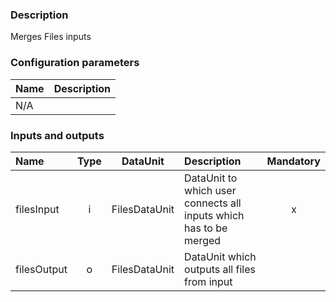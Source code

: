 ### Description

Merges Files inputs

### Configuration parameters

| Name | Description |
|:----|:----|
|N/A| |

### Inputs and outputs

|Name |Type | DataUnit | Description | Mandatory |
|:--------|:------:|:------:|:-------------|:---------------------:|
|filesInput  |i| FilesDataUnit | DataUnit to which user connects all inputs which has to be merged |x|
|filesOutput |o| FilesDataUnit | DataUnit which outputs all files from input | |